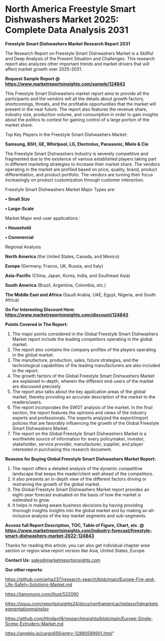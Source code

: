 # North America Freestyle Smart Dishwashers Market 2025: Complete Data Analysis 2031

<strong>Freestyle Smart Dishwashers Market Research Report 2031</strong>

The Research Report on Freestyle Smart Dishwashers Market is a Skillful and Deep Analysis of the Present Situation and Challenges. This research report also analyzes other important trends and market drivers that will affect market growth over 2025-2031.

<strong>Request Sample Report @ <a href=https://www.marketreportsinsights.com/sample/124843>https://www.marketreportsinsights.com/sample/124843</a></strong>

This Freestyle Smart Dishwashers market report aims to provide all the participants and the vendors will all the details about growth factors, shortcomings, threats, and the profitable opportunities that the market will present in the near future. The report also features the revenue share, industry size, production volume, and consumption in order to gain insights about the politics to contest for gaining control of a large portion of the market share.

Top Key Players in the Freestyle Smart Dishwashers Market:

<strong>Samsung, BSH, GE, Whirlpool, LG, Electrolux, Panasonic, Miele & Cie</strong>

The Freestyle Smart Dishwashers Industry is severely competitive and fragmented due to the existence of various established players taking part in different marketing strategies to increase their market share. The vendors operating in the market are profiled based on price, quality, brand, product differentiation, and product portfolio. The vendors are turning their focus increasingly on product customization through customer interaction.

Freestyle Smart Dishwashers Market Major Types are:

<strong>• Small Size

• Large-Scale</strong>

Market Major end-user applications :

<strong>• Household

• Commercial</strong>

Regional Analysis

</u><strong><b>North America</b></strong> (the United States, Canada, and Mexico)

<strong><b>Europe </b></strong>(Germany, France, UK, Russia, and Italy)

<strong><b>Asia-Pacific</b></strong> (China, Japan, Korea, India, and Southeast Asia)

<strong><b>South America</b></strong> (Brazil, Argentina, Colombia, etc.)

<strong><b>The Middle East and Africa</b></strong> (Saudi Arabia, UAE, Egypt, Nigeria, and South Africa)

<strong>Go For Interesting Discount Here: <a href=https://www.marketreportsinsights.com/discount/124843>https://www.marketreportsinsights.com/discount/124843</a></strong>

<strong>Points Covered in The Report:</strong>
<ol>
  <li>The major points considered in the Global Freestyle Smart Dishwashers Market report include the leading competitors operating in the global market.</li>
  <li>The report also contains the company profiles of the players operating in the global market.</li>
  <li>The manufacture, production, sales, future strategies, and the technological capabilities of the leading manufacturers are also included in the report.</li>
  <li>The growth factors of the Global Freestyle Smart Dishwashers Market are explained in-depth, wherein the different end-users of the market are discussed precisely.</li>
  <li>The report also talks about the key application areas of the global market, thereby providing an accurate description of the market to the readers/users.</li>
  <li>The report incorporates the SWOT analysis of the market. In the final section, the report features the opinions and views of the industry experts and professionals. The experts analyzed the export/import policies that are favorably influencing the growth of the Global Freestyle Smart Dishwashers Market.</li>
  <li>The report on the Global Freestyle Smart Dishwashers Market is a worthwhile source of information for every policymaker, investor, stakeholder, service provider, manufacturer, supplier, and player interested in purchasing this research document.</li>
</ol>
<strong>Reasons for Buying Global Freestyle Smart Dishwashers Market Report:</strong>

<ol>
  <li>The report offers a detailed analysis of the dynamic competitive landscape that keeps the reader/client well ahead of the competitors.</li>
  <li>It also presents an in-depth view of the different factors driving or restraining the growth of the global market.</li>
  <li>The Global Freestyle Smart Dishwashers Market report provides an eight-year forecast evaluated on the basis of how the market is estimated to grow.</li>
  <li>It helps in making aware business decisions by having providing thorough insights insights into the global market and by making an all-inclusive analysis of the key market segments and sub-segments.</li>
</ol>
<strong>Access full Report Description, TOC, Table of Figure, Chart, etc. @ <a href=https://www.marketreportsinsights.com/industry-forecast/freestyle-smart-dishwashers-market-2022-124843>https://www.marketreportsinsights.com/industry-forecast/freestyle-smart-dishwashers-market-2022-124843</a></strong>


Thanks for reading this article; you can also get individual chapter wise section or region wise report version like Asia, United States, Europe.

<strong>Contact Us:</strong>
sales@marketreportsinsights.com

<strong>Our other reports:</strong>

<a href=https://github.com/arha237/research-search/blob/main/Europe-Fire-and-Life-Safety-Solutions-Market.md>https://github.com/arha237/research-search/blob/main/Europe-Fire-and-Life-Safety-Solutions-Market.md</a>

<a href=https://tanomuno.com/illust/522090>https://tanomuno.com/illust/522090</a>

<a href=https://issuu.com/reportsinsights24/docs/northamericachiplessrfidmarketsegmentationmainplay>https://issuu.com/reportsinsights24/docs/northamericachiplessrfidmarketsegmentationmainplay</a>

<a href=https://github.com/Hindavii9/researchinsights/blob/main/Europe-Single-Screw-Extruders-Market.md>https://github.com/Hindavii9/researchinsights/blob/main/Europe-Single-Screw-Extruders-Market.md</a>

<a href=https://ameblo.jp/cargo656/entry-12890589901.html>https://ameblo.jp/cargo656/entry-12890589901.html</a>"
